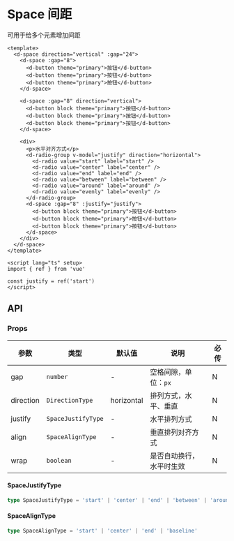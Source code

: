 # Space 间距

可用于给多个元素增加间距

```vue client=Mobile playground=Space
<template>
  <d-space direction="vertical" :gap="24">
    <d-space :gap="8">
      <d-button theme="primary">按钮</d-button>
      <d-button theme="primary">按钮</d-button>
      <d-button theme="primary">按钮</d-button>
    </d-space>

    <d-space :gap="8" direction="vertical">
      <d-button block theme="primary">按钮</d-button>
      <d-button block theme="primary">按钮</d-button>
      <d-button block theme="primary">按钮</d-button>
    </d-space>

    <div>
      <p>水平对齐方式</p>
      <d-radio-group v-model="justify" direction="horizontal">
        <d-radio value="start" label="start" />
        <d-radio value="center" label="center" />
        <d-radio value="end" label="end" />
        <d-radio value="between" label="between" />
        <d-radio value="around" label="around" />
        <d-radio value="evenly" label="evenly" />
      </d-radio-group>
      <d-space :gap="8" :justify="justify">
        <d-button block theme="primary">按钮</d-button>
        <d-button block theme="primary">按钮</d-button>
        <d-button block theme="primary">按钮</d-button>
      </d-space>
    </div>
  </d-space>
</template>

<script lang="ts" setup>
import { ref } from 'vue'

const justify = ref('start')
</script>
```

## API

### Props

|参数|类型|默认值|说明|必传|
|---|----|-----|---|----|
|gap|`number`|-|空格间隙，单位：`px`|N|
|direction|`DirectionType`|horizontal|排列方式，水平、垂直|N|
|justify|`SpaceJustifyType`|-|水平排列方式|N|
|align|`SpaceAlignType`|-|垂直排列对齐方式|N|
|wrap|`boolean`|-|是否自动换行，水平时生效|N|

#### SpaceJustifyType

```typescript
type SpaceJustifyType = 'start' | 'center' | 'end' | 'between' | 'around' | 'evenly'
```

#### SpaceAlignType

```typescript
type SpaceAlignType = 'start' | 'center' | 'end' | 'baseline'
```
